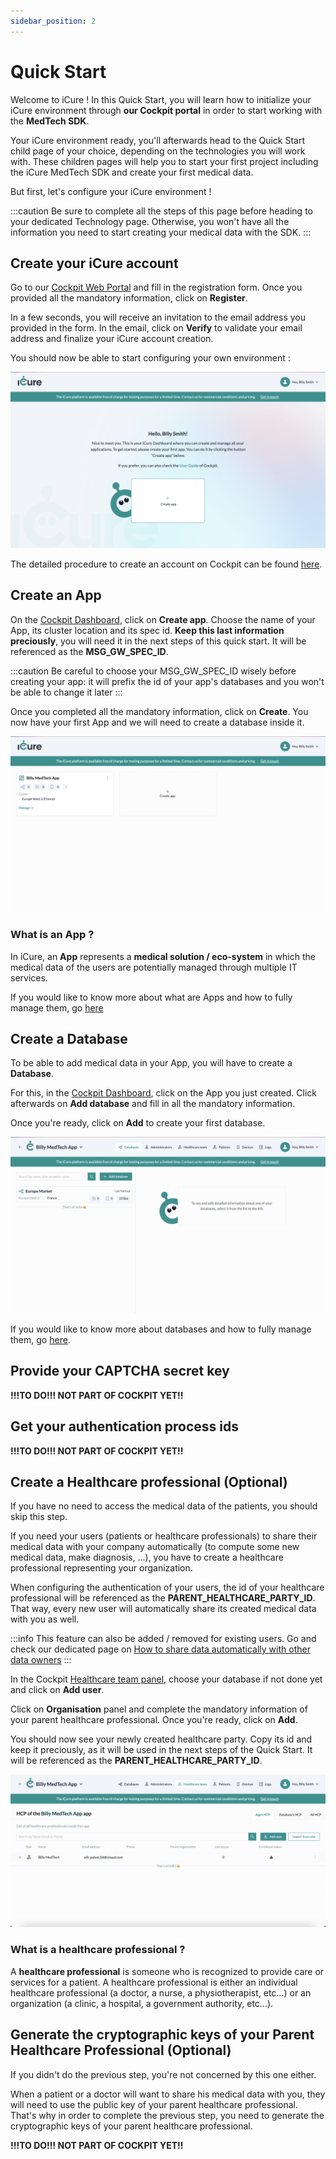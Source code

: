 ```yaml
---
sidebar_position: 2
---
```

# Quick Start

Welcome to iCure ! In this Quick Start, you will learn how to initialize your iCure environment through **our Cockpit portal** in order to start working with the **MedTech SDK**. 

Your iCure environment ready, you'll afterwards head to the Quick Start child page of your choice, depending on the technologies you will work with. These children pages will help you to start your first project including the iCure MedTech SDK and create your first medical data. 

But first, let's configure your iCure environment ! 

:::caution
Be sure to complete all the steps of this page before heading to your dedicated Technology page. Otherwise, you won't have all the information you need to start creating your medical data with the SDK. 
:::

## Create your iCure account 
Go to our [Cockpit Web Portal](https://cockpit.icure.cloud) and fill in the registration form. 
Once you provided all the mandatory information, click on **Register**. 

In a few seconds, you will receive an invitation to the email address you provided in the form. In the email, click on **Verify** to validate your email address and finalize your iCure account creation.

You should now be able to start configuring your own environment : 

![Registration Completed](./img/registration_complete.png)

The detailed procedure to create an account on Cockpit can be found [here](/cockpit/how-to/how-to-create-your-account.md). 

## Create an App
On the [Cockpit Dashboard](https://cockpit.icure.cloud/dashboard), click on **Create app**. 
Choose the name of your App, its cluster location and its spec id. **Keep this last information preciously**, you will need it in the next steps of this quick start. It will be referenced as the **MSG_GW_SPEC_ID**. 

:::caution
Be careful to choose your MSG_GW_SPEC_ID wisely before creating your app: it will prefix the id of your app's databases and you won't be able to change it later
:::

Once you completed all the mandatory information, click on **Create**. You now have your first App and we will need to create a database inside it.

![App created](./img/first_app_created.png)

### What is an App ? 
In iCure, an **App** represents a **medical solution / eco-system** in which the medical data of the users are potentially managed through multiple IT services. 

If you would like to know more about what are Apps and how to fully manage them, go [here](/cockpit/how-to/how-to-manage-apps.md)


## Create a Database
To be able to add medical data in your App, you will have to create a **Database**. 

For this, in the [Cockpit Dashboard](https://cockpit.icure.cloud/dashboard), click on the App you just created. Click afterwards on **Add database** and fill in all the mandatory information. 

Once you're ready, click on **Add** to create your first database. 

![Database created](./img/first_database_created.png)

If you would like to know more about databases and how to fully manage them, go [here](/cockpit/how-to/how-to-manage-databases.md).

## Provide your CAPTCHA secret key
**!!!TO DO!!! NOT PART OF COCKPIT YET!!**

## Get your authentication process ids
**!!!TO DO!!! NOT PART OF COCKPIT YET!!**

## Create a Healthcare professional (Optional)
If you have no need to access the medical data of the patients, you should skip this step. 

If you need your users (patients or healthcare professionals) to share their medical data with your company automatically (to compute some new medical data, make diagnosis, ...), you have to create a healthcare professional representing your organization. 

When configuring the authentication of your users, the id of your healthcare professional will be referenced as the **PARENT_HEALTHCARE_PARTY_ID**. That way, every new user will automatically share its created medical data with  you as well. 

:::info
This feature can also be added / removed for existing users. Go and check our dedicated page on [How to share data automatically with other data owners](../how-to/how-to-share-data-automatically.md)
:::

In the Cockpit [Healthcare team panel](https://cockpit.icure.cloud/users), choose your database if not done yet and click on **Add user**. 

Click on **Organisation** panel and complete the mandatory information of your parent healthcare professional. 
Once you're ready, click on **Add**. 

You should now see your newly created healthcare party. Copy its id and keep it preciously, as it will be used in the next steps of the Quick Start. It will be referenced as the **PARENT_HEALTHCARE_PARTY_ID**.

![Parent HCP created](./img/parent_hcp_created.png)


### What is a healthcare professional ? 

A **healthcare professional** is someone who is recognized to provide care or services for a patient. A healthcare professional is either an individual healthcare professional (a doctor, a nurse, a physiotherapist, etc…) or an organization (a clinic, a hospital, a government authority, etc…).

## Generate the cryptographic keys of your Parent Healthcare Professional (Optional)
If you didn't do the previous step, you're not concerned by this one either. 

When a patient or a doctor will want to share his medical data with you, they will need to use the public key of your parent healthcare professional. That's why in order to complete the previous step, you need to generate the cryptographic keys of your parent healthcare professional. 

**!!!TO DO!!! NOT PART OF COCKPIT YET!!**
